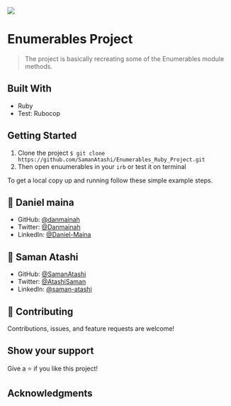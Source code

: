 ![](https://img.shields.io/badge/Microverse-blueviolet)

# Enumerables Project

> The project is basically recreating some of the Enumerables module methods.

## Built With

- Ruby 
- Test: Rubocop

## Getting Started

1. Clone the project
   `$ git clone https://github.com/SamanAtashi/Enumerables_Ruby_Project.git`
2. Then open enuumerables in your `irb` or test it on terminal

To get a local copy up and running follow these simple example steps.


## 👤 **Daniel maina**

- GitHub: [@danmainah](https://github.com/danmainah)
- Twitter: [@Danmainah](https://twitter.com/dan_mainah)
- LinkedIn: [@Daniel-Maina](www.linkedin.com/in/daniel-maina-315a38191)

## 👤 **Saman Atashi**

- GitHub: [@SamanAtashi](https://github.com/SamanAtashi)
- Twitter: [@AtashiSaman](https://twitter.com/AtashiSaman)
- LinkedIn: [@saman-atashi](https://www.linkedin.com/in/saman-atashi-9539911b0)

## 🤝 Contributing

Contributions, issues, and feature requests are welcome!

## Show your support

Give a ⭐️ if you like this project!

## Acknowledgments
